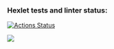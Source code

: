 ### Hexlet tests and linter status:
[![Actions Status](https://github.com/Olga1webb/python-project-49/workflows/hexlet-check/badge.svg)](https://github.com/Olga1webb/python-project-49/actions)

<a href="https://codeclimate.com/github/Olga1webb/python-project-49/maintainability"><img src="https://api.codeclimate.com/v1/badges/5b694807f38c0e94b13d/maintainability" /></a>
